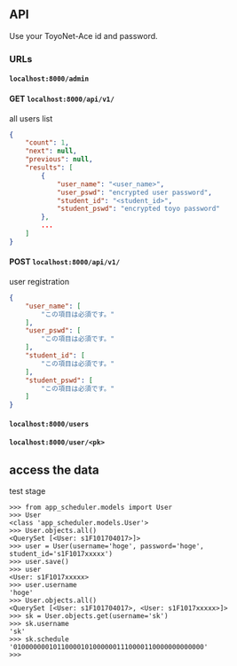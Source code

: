 ## API
Use your ToyoNet-Ace id and password.

### URLs
#### `localhost:8000/admin`

#### GET `localhost:8000/api/v1/`
all users list
```json
{
    "count": 1,
    "next": null,
    "previous": null,
    "results": [
        {
            "user_name": "<user_name>",
            "user_pswd": "encrypted user password",
            "student_id": "<student_id>",
            "student_pswd": "encrypted toyo password"
        },
        ...
    ]
}
```
#### POST `localhost:8000/api/v1/`
user registration
```json
{
    "user_name": [
        "この項目は必須です。"
    ],
    "user_pswd": [
        "この項目は必須です。"
    ],
    "student_id": [
        "この項目は必須です。"
    ],
    "student_pswd": [
        "この項目は必須です。"
    ]
}
```
#### `localhost:8000/users`
#### `localhost:8000/user/<pk>`

## access the data
test stage
```console
>>> from app_scheduler.models import User
>>> User
<class 'app_scheduler.models.User'>
>>> User.objects.all()
<QuerySet [<User: s1F101704017>]>
>>> user = User(username='hoge', password='hoge', student_id='s1F1017xxxxx')
>>> user.save()
>>> user
<User: s1F1017xxxxx>
>>> user.username
'hoge'
>>> User.objects.all()
<QuerySet [<User: s1F101704017>, <User: s1F1017xxxxx>]>
>>> sk = User.objects.get(username='sk')
>>> sk.username
'sk'
>>> sk.schedule
'010000000101100001010000001110000110000000000000'
>>> 
```
